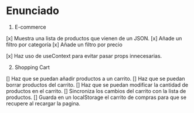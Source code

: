 # Enunciado

1. E-commerce

[x] Muestra una lista de productos que vienen de un JSON.
[x] Añade un filtro por categoría
[x] Añade un filtro por precio

[x] Haz uso de useContext para evitar pasar props innecesarias.

2. Shopping Cart

[] Haz que se puedan añadir productos a un carrito.
[] Haz que se puedan borrar productos del carrito.
[] Haz que se puedan modificar la cantidad de productos en el carrito.
[] Sincroniza los cambios del carrito con la lista de productos.
[] Guarda en un localStorage el carrito de compras para que se recupere al recargar la pagina.
